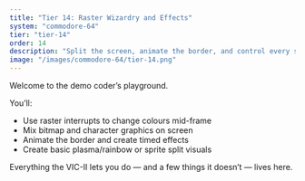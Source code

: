 ```yaml
---
title: "Tier 14: Raster Wizardry and Effects"
system: "commodore-64"
tier: "tier-14"
order: 14
description: "Split the screen, animate the border, and control every scanline. It’s time for colour splits, scroll zones, and full-screen timing control."
image: "/images/commodore-64/tier-14.png"
---
```


Welcome to the demo coder’s playground.

You’ll:
- Use raster interrupts to change colours mid-frame
- Mix bitmap and character graphics on screen
- Animate the border and create timed effects
- Create basic plasma/rainbow or sprite split visuals

Everything the VIC-II lets you do — and a few things it doesn’t — lives here.
